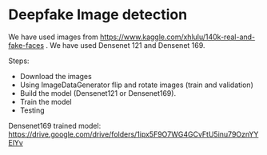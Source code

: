 # Deepfake Image detection

We have used images from https://www.kaggle.com/xhlulu/140k-real-and-fake-faces . We have used Densenet 121 and Densenet 169.

Steps:
* Download the images
* Using ImageDataGenerator flip and rotate images (train and validation)
* Build the model (Densenet121 or Densenet169).
* Train the model
* Testing

Densenet169 trained model: https://drive.google.com/drive/folders/1ipx5F9O7WG4GCvFtU5inu79OznYYElYv
